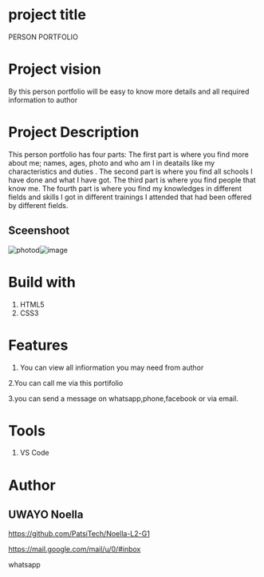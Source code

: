 # project title
PERSON PORTFOLIO
# Project vision
By this person portfolio will be easy to know more details and all required information to author 
# Project Description
This person portfolio  has four parts: The first part is where you find more about me; names, ages, photo and who am I in deatails like my characteristics and duties . The second part is where  you find all schools I have done and what I have got. The third part is where  you find  people that know me. The fourth part is where  you find my knowledges in different fields and skills I got in different trainings I attended that had been offered by different fields.
## Sceenshoot
![photod](https://user-images.githubusercontent.com/106772337/177340134-cfedc06c-d8c9-4ba2-88d2-4abc31e0f752.PNG)![image](https://user-images.githubusercontent.com/106772337/177340757-afa6ea2b-60f4-4fed-8f34-6bee2d4f9c6a.png)
# Build with
1. HTML5
2. CSS3
# Features
1. You can view all infiormation you may need from author

2.You can call me via this portifolio

3.you can send a message on whatsapp,phone,facebook or via email.
# Tools
1. VS Code
# Author
## UWAYO Noella
https://github.com/PatsiTech/Noella-L2-G1

https://mail.google.com/mail/u/0/#inbox

whatsapp 
